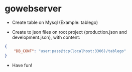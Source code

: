 # gowebserver


* Create table on Mysql (Example: tablego)

* Create to json files on root project (production.json and development.json), with content:

```json
{
    "DB_CONF": "user:pass@tcp(localhost:3306)/tablego"
}
```

* Have fun!